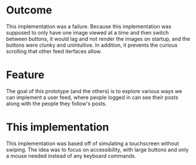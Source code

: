 # Outcome

This implementation was a failure. Because this implementation was supposed to only have one image viewed at a time and then switch between buttons, it would lag and not render the images on startup, and the buttons were clunky and unintuitive. In addition, it prevents the curious scrolling that other feed iterfaces allow.

# Feature

The goal of this prototype (and the others) is to explore various ways we can implement a user feed, where people logged in can see their posts along with the people they follow's posts.

# This implementation

This implementation was based off of simulating a touchscreen without swiping. The idea was to focus on accessibility, with large buttons and only a mouse needed instead of any keyboard commands.